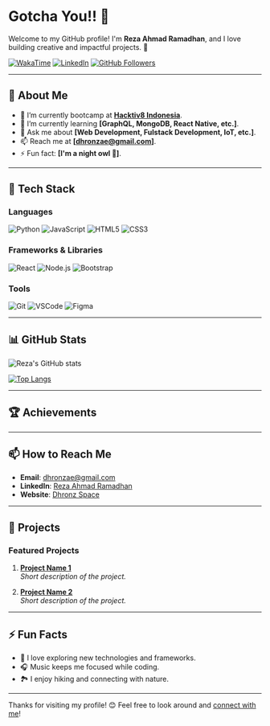 # Gotcha You!! 👋

Welcome to my GitHub profile! I'm **Reza Ahmad Ramadhan**, and I love building creative and impactful projects. 🌟

[![WakaTime](https://wakatime.com/badge/user/caa81b4a-3275-4dc2-ab32-9487c2fdd681.svg)](https://wakatime.com/@dhronz)
[![LinkedIn](https://img.shields.io/badge/-Connect%20on%20LinkedIn-blue?style=flat-square&logo=linkedin&logoColor=white)](https://www.linkedin.com/in/rezaahmadramadhan)
[![GitHub Followers](https://img.shields.io/github/followers/rezaahmadramadhan?label=Follow%20Me&style=social)](https://github.com/rezaahmadramadhan)

---

## 🌟 About Me

- 🔭 I’m currently bootcamp at **[Hacktiv8 Indonesia](https://www.hacktiv8.com/)**.
- 🌱 I’m currently learning **[GraphQL, MongoDB, React Native, etc.]**.
- 💬 Ask me about **[Web Development, Fulstack Development, IoT, etc.]**.
- 📫 Reach me at **[dhronzae@gmail.com]**.
- ⚡ Fun fact: **[I'm a night owl 🦉]**.

---

## 🚀 Tech Stack

### Languages
![Python](https://img.shields.io/badge/Python-3670A0?style=for-the-badge&logo=python&logoColor=ffdd54)
![JavaScript](https://img.shields.io/badge/JavaScript-F7DF1E?style=for-the-badge&logo=javascript&logoColor=black)
![HTML5](https://img.shields.io/badge/HTML5-E34F26?style=for-the-badge&logo=html5&logoColor=white)
![CSS3](https://img.shields.io/badge/CSS3-1572B6?style=for-the-badge&logo=css3&logoColor=white)

### Frameworks & Libraries
![React](https://img.shields.io/badge/React-20232A?style=for-the-badge&logo=react&logoColor=61DAFB)
![Node.js](https://img.shields.io/badge/Node.js-43853D?style=for-the-badge&logo=node.js&logoColor=white)
![Bootstrap](https://img.shields.io/badge/Bootstrap-563D7C?style=for-the-badge&logo=bootstrap&logoColor=white)

### Tools
![Git](https://img.shields.io/badge/Git-F05032?style=for-the-badge&logo=git&logoColor=white)
![VSCode](https://img.shields.io/badge/VS%20Code-0078d7?style=for-the-badge&logo=visual%20studio%20code&logoColor=white)
![Figma](https://img.shields.io/badge/Figma-F24E1E?style=for-the-badge&logo=figma&logoColor=white)

---

## 📊 GitHub Stats

![Reza's GitHub stats](https://github-readme-stats.vercel.app/api?username=rezaahmadramadhan&show_icons=true&theme=radical)

[![Top Langs](https://github-readme-stats.vercel.app/api/top-langs/?username=rezaahmadramadhan&layout=compact&theme=radical)](https://github.com/rezaahmadramadhan)

---

## 🏆 Achievements



---

## 📫 How to Reach Me

- **Email**: [dhronzae@gmail.com](mailto:dhronzae@gmail.com)
- **LinkedIn**: [Reza Ahmad Ramadhan](https://www.linkedin.com/in/rezaahmadramadhan)
- **Website**: [Dhronz Space](https://dhronz.space.com)

---

## 📂 Projects

### Featured Projects
1. **[Project Name 1](#)**  
   _Short description of the project._  

2. **[Project Name 2](#)**  
   _Short description of the project._  

---

## ⚡ Fun Facts

- 🚀 I love exploring new technologies and frameworks.
- 🎧 Music keeps me focused while coding.
- 🏞️ I enjoy hiking and connecting with nature.

---

Thanks for visiting my profile! 😊 Feel free to look around and [connect with me](https://www.linkedin.com/in/rezaahmadramadhan)!

